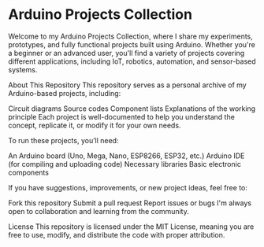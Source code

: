 # Arduino Projects Collection
Welcome to my Arduino Projects Collection, where I share my experiments, prototypes, and fully functional projects built using Arduino. Whether you're a beginner or an advanced user, you'll find a variety of projects covering different applications, including IoT, robotics, automation, and sensor-based systems.

About This Repository
This repository serves as a personal archive of my Arduino-based projects, including:

Circuit diagrams
Source codes
Component lists
Explanations of the working principle
Each project is well-documented to help you understand the concept, replicate it, or modify it for your own needs.

To run these projects, you’ll need:

An Arduino board (Uno, Mega, Nano, ESP8266, ESP32, etc.)
Arduino IDE (for compiling and uploading code)
Necessary libraries
Basic electronic components

If you have suggestions, improvements, or new project ideas, feel free to:

Fork this repository
Submit a pull request
Report issues or bugs
I'm always open to collaboration and learning from the community.

License
This repository is licensed under the MIT License, meaning you are free to use, modify, and distribute the code with proper attribution.
